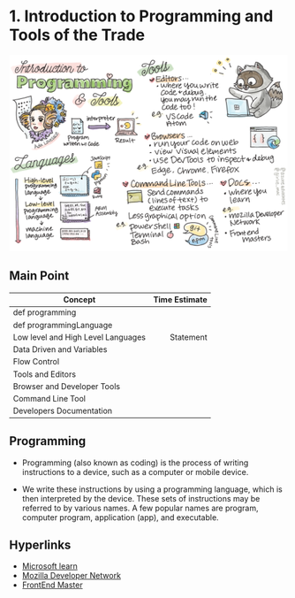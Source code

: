 # 1. Introduction to Programming and Tools of the Trade

![Programming](./sketches/programming.png)

## Main Point

| Concept | Time Estimate |
| --- | ---:|
| def programming |
| def programmingLanguage |
| Low level and High Level Languages | Statement | 
| Data Driven and Variables |
| Flow Control |
| Tools and Editors |
| Browser and Developer Tools |
| Command Line Tool |
| Developers Documentation |


## Programming

- Programming (also known as coding) is the process of writing instructions to a device, such as a computer or mobile device.

- We write these instructions by using a programming language, which is then interpreted by the device. These sets of instructions may be referred to by various names. A few popular names are program, computer program, application (app), and executable.

## Hyperlinks

- [Microsoft learn](https://docs.microsoft.com/en-us/learn/modules/web-development-101-introduction-programming/)
- [Mozilla Developer Network](https://developer.mozilla.org/en-US/)
- [FrontEnd Master](https://frontendmasters.com/)